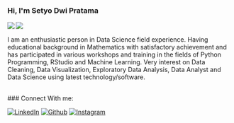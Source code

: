 ### Hi, I'm Setyo Dwi Pratama

<img align='left' src = "https://github-readme-stats.vercel.app/api?username=setyo-dwi-pratama&show_icons=true&show_icons=true&title_color=fff&icon_color=0BB7F3&text_color=9f9f9f&bg_color=151515&line_height=25">

<img align='left' src = "https://github-readme-stats.vercel.app/api/top-langs/?username=setyo-dwi-pratama&show_icons=true&show_icons=true&title_color=fff&icon_color=0BB7F3&text_color=9f9f9f&bg_color=151515">

<br />
<p>
I am an enthusiastic person in Data Science field experience. Having educational background in Mathematics with satisfactory achievement and has participated in various workshops and training in the fields of Python Programming, RStudio and Machine Learning.
Very interest on Data Cleaning, Data Visualization, Exploratory Data Analysis, Data Analyst and Data Science using latest technology/software.
</p>
<br />
### Connect With me:

<p>
  <a href="https://www.linkedin.com/in/setyo-dwi-pratama-9352071a5/" target="_blank"><img alt="LinkedIn" src="https://img.shields.io/badge/linkedin-%230077B5.svg?&style=for-the-badge&logo=linkedin&logoColor=white" /></a>
  <a href="https://github.com/setyo-dwi-pratama" target="_blank"><img alt="Github" src="https://img.shields.io/badge/GitHub-%2312100E.svg?&style=for-the-badge&logo=Github&logoColor=white" /></a>
  <a href="https://www.instagram.com/tyo_pratama_/" target="_blank"><img alt="Instagram" src="https://img.shields.io/badge/Instagram-%231DA1F2.svg?&style=for-the-badge&logo=Instagram&logoColor=white" /></a>
</p>


<!--
**setyo-dwi-pratama/setyo-dwi-pratama** is a ✨ _special_ ✨ repository because its `README.md` (this file) appears on your GitHub profile.

Here are some ideas to get you started:

- 🔭 I’m currently working on ...
- 🌱 I’m currently learning ...
- 👯 I’m looking to collaborate on ...
- 🤔 I’m looking for help with ...
- 💬 Ask me about ...
- 📫 How to reach me: ...
- 😄 Pronouns: ...
- ⚡ Fun fact: ...
-->
